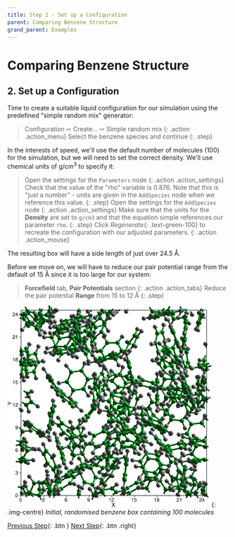 ```yaml
---
title: Step 2 - Set up a Configuration
parent: Comparing Benzene Structure
grand_parent: Examples
---
```

# Comparing Benzene Structure

## 2. Set up a Configuration

Time to create a suitable liquid configuration for our simulation using the predefined "simple random mix" generator:

> Configuration &#8680; Create... &#8680; Simple random mix
{: .action .action_menu}
> Select the benzene species and continue
{: .step}

In the interests of speed, we'll use the default number of molecules (100) for the simulation, but we will need to set the correct density. We'll use chemical units of g/cm<sup>3</sup> to specify it:

> Open the settings for the `Parameters` node
{: .action .action_settings}
> Check that the value of the "rho" variable is 0.876. Note that this is "just a number" - units are given in the `AddSpecies` node when we reference this value.
{: .step}
> Open the settings for the `AddSpecies` node
{: .action .action_settings}
> Make sure that the units for the **Density** are set to `g/cm3` and that the equation simple references our parameter `rho`.
{: .step}
> Click _Regenerate_{: .text-green-100} to recreate the configuration with our adjusted parameters.
{: .action .action_mouse}

The resulting box will have a side length of just over 24.5 &#8491;.


Before we move on, we will have to reduce our pair potential range from the default of 15 &#8491; since it is too large for our system:

> **Forcefield** tab, **Pair Potentials** section
{: .action .action_tabs}
> Reduce the pair potential **Range** from 15 to 12 &#8491;
{: .step}


![](benzenebox.png){: .img-centre}
*Initial, randomised benzene box containing 100 molecules*

[Previous Step](step1.md){: .btn }   [Next Step](step3.md){: .btn .right}
